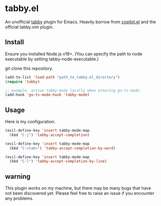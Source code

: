 # tabby.el

An unofficial [tabby](https://github.com/TabbyML/tabby) plugin for Emacs. Heavily borrow from [copilot.el](https://github.com/copilot-emacs/copilot.el) and the official tabby.vim plugin.

## Install

Ensure you installed Node.js v18+. (You can specify the path to node executable by setting tabby-node-executable.)

git clone this repository.

```lisp
(add-to-list 'load-path "path_to_tabby.el_directory")
(require 'tabby)

;; example. active tabby-mode locally when entering go-ts-mode.
(add-hook 'go-ts-mode-hook 'tabby-mode)
```

## Usage

Here is my configuration.

```lisp
(evil-define-key 'insert tabby-mode-map
  (kbd "C-j") 'tabby-accept-completion)

(evil-define-key 'insert tabby-mode-map
  (kbd "C-<tab>") 'tabby-accept-completion-by-word)

(evil-define-key 'insert tabby-mode-map
  (kbd "C-l") 'tabby-accept-completion-by-line)
```

## warning

This plugin works on my machine, but there may be many bugs that have not been discovered yet. Please feel free to raise an issue if you encounter any problems.

